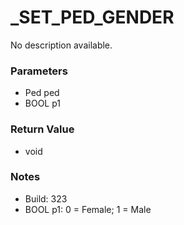 # _SET_PED_GENDER

No description available.

### Parameters
* Ped ped
* BOOL p1

### Return Value
* void

### Notes
* Build: 323
* BOOL p1: 0 = Female; 1 = Male

